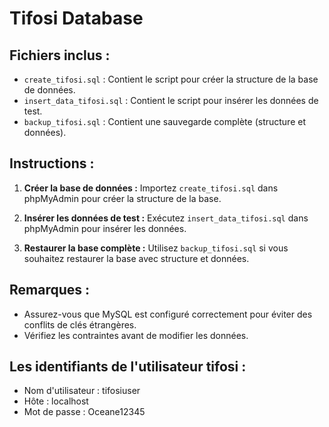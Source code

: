 # Tifosi Database

## Fichiers inclus :
- `create_tifosi.sql` : Contient le script pour créer la structure de la base de données.
- `insert_data_tifosi.sql` : Contient le script pour insérer les données de test.
- `backup_tifosi.sql` : Contient une sauvegarde complète (structure et données).

## Instructions :
1. **Créer la base de données :**
   Importez `create_tifosi.sql` dans phpMyAdmin pour créer la structure de la base.

2. **Insérer les données de test :**
   Exécutez `insert_data_tifosi.sql` dans phpMyAdmin pour insérer les données.

3. **Restaurer la base complète :**
   Utilisez `backup_tifosi.sql` si vous souhaitez restaurer la base avec structure et données.

## Remarques :
- Assurez-vous que MySQL est configuré correctement pour éviter des conflits de clés étrangères.
- Vérifiez les contraintes avant de modifier les données.



## Les identifiants de l'utilisateur tifosi :
- Nom d'utilisateur : tifosiuser
- Hôte : localhost
- Mot de passe : Oceane12345